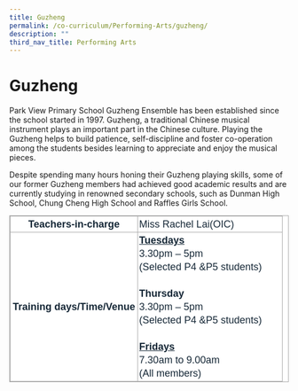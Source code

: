 ```yaml
---
title: Guzheng
permalink: /co-curriculum/Performing-Arts/guzheng/
description: ""
third_nav_title: Performing Arts
---
```

# **Guzheng**

Park View Primary School Guzheng Ensemble has been established since the school started in 1997. Guzheng, a traditional Chinese musical instrument plays an important part in the Chinese culture. Playing the Guzheng helps to build patience, self-discipline and foster co-operation among the students besides learning to appreciate and enjoy the musical pieces. 

Despite spending many hours honing their Guzheng playing skills, some of our former Guzheng members had achieved good academic results and are currently studying in renowned secondary schools, such as Dunman High School, Chung Cheng High School and Raffles Girls School.



<table width="100%" class="iveo_table ives_tab_simple3 ive_eobj_center" style="margin: auto; outline: 0px; padding: 0px; border-collapse: collapse; clear: both; border: 1px solid rgb(170, 170, 170); color: rgb(22, 40, 55); font-family: Catamaran, sans-serif; font-size: 18px; font-style: normal; font-variant-ligatures: normal; font-variant-caps: normal; font-weight: 400; letter-spacing: normal; orphans: 2; text-transform: none; white-space: normal; widows: 2; word-spacing: 0px; -webkit-text-stroke-width: 0px; background-color: rgb(255, 255, 255); text-decoration-thickness: initial; text-decoration-style: initial; text-decoration-color: initial; text-align: left;"><tbody style="margin: 0px; outline: 0px; padding: 0px;"><tr style="margin: 0px; outline: 0px; padding: 0px;"><td width="46%" style="margin: 0px; outline: 0px; padding: 2px; text-align: center; border: 1px solid rgb(170, 170, 170);"><strong style="margin: 0px; outline: 0px; padding: 0px;">Teachers-in-charge</strong><br style="margin: 0px; outline: 0px; padding: 0px;"></td><td width="52%" style="margin: 0px; outline: 0px; padding: 2px; text-align: center; border: 1px solid rgb(170, 170, 170);"><div style="margin: 0px; outline: 0px; padding: 0px; line-height: 24px !important; color: rgb(22, 40, 55); font-family: Catamaran, sans-serif; font-size: 18px; font-weight: 400; text-align: left;">Miss Rachel Lai(OIC)</div></td></tr><tr style="margin: 0px; outline: 0px; padding: 0px;"><td width="46%" style="margin: 0px; outline: 0px; padding: 2px; text-align: center; border: 1px solid rgb(170, 170, 170);"><strong style="margin: 0px; outline: 0px; padding: 0px;">Training days/Time/Venue</strong><br style="margin: 0px; outline: 0px; padding: 0px;"></td><td width="52%" style="margin: 0px; outline: 0px; padding: 2px; text-align: center; border: 1px solid rgb(170, 170, 170);"><div style="margin: 0px; outline: 0px; padding: 0px; line-height: 24px !important; color: rgb(22, 40, 55); font-family: Catamaran, sans-serif; font-size: 18px; font-weight: 400; text-align: left;"><strong style="margin: 0px; outline: 0px; padding: 0px; background-color: initial;"><u style="margin: 0px; outline: 0px; padding: 0px;">Tuesdays</u></strong></div><div style="margin: 0px; outline: 0px; padding: 0px; line-height: 24px !important; color: rgb(22, 40, 55); font-family: Catamaran, sans-serif; font-size: 18px; font-weight: 400; text-align: left;"><span style="margin: 0px; outline: 0px; padding: 0px; background-color: initial;">3.30pm – 5pm&nbsp;</span></div><div style="margin: 0px; outline: 0px; padding: 0px; line-height: 24px !important; color: rgb(22, 40, 55); font-family: Catamaran, sans-serif; font-size: 18px; font-weight: 400; text-align: left;"><span style="margin: 0px; outline: 0px; padding: 0px; background-color: initial;">(Selected P4 &amp;P5 students)</span></div><div style="margin: 0px; outline: 0px; padding: 0px; line-height: 24px !important; color: rgb(22, 40, 55); font-family: Catamaran, sans-serif; font-size: 18px; font-weight: 400; text-align: left;"><div style="margin: 0px; outline: 0px; padding: 0px; line-height: 24px !important; color: rgb(22, 40, 55); font-family: Catamaran, sans-serif; font-size: 18px; font-weight: 400;"><br style="margin: 0px; outline: 0px; padding: 0px;"></div><div style="margin: 0px; outline: 0px; padding: 0px; line-height: 24px !important; color: rgb(22, 40, 55); font-family: Catamaran, sans-serif; font-size: 18px; font-weight: 400;"><b style="margin: 0px; outline: 0px; padding: 0px;">Thursday</b></div><div style="margin: 0px; outline: 0px; padding: 0px; line-height: 24px !important; color: rgb(22, 40, 55); font-family: Catamaran, sans-serif; font-size: 18px; font-weight: 400;">3.30pm – 5pm&nbsp;</div><div style="margin: 0px; outline: 0px; padding: 0px; line-height: 24px !important; color: rgb(22, 40, 55); font-family: Catamaran, sans-serif; font-size: 18px; font-weight: 400;">(Selected P4 &amp;P5 students)</div></div><div style="margin: 0px; outline: 0px; padding: 0px; line-height: 24px !important; color: rgb(22, 40, 55); font-family: Catamaran, sans-serif; font-size: 18px; font-weight: 400; text-align: left;"><br style="margin: 0px; outline: 0px; padding: 0px;"></div><strong style="margin: 0px; outline: 0px; padding: 0px;"><div style="margin: 0px; outline: 0px; padding: 0px; line-height: 24px !important; color: rgb(22, 40, 55); font-family: Catamaran, sans-serif; font-size: 18px; font-weight: 400; text-align: left;"><strong style="margin: 0px; outline: 0px; padding: 0px; background-color: initial;"><u style="margin: 0px; outline: 0px; padding: 0px;">Fridays</u></strong></div></strong><div style="margin: 0px; outline: 0px; padding: 0px; line-height: 24px !important; color: rgb(22, 40, 55); font-family: Catamaran, sans-serif; font-size: 18px; font-weight: 400; text-align: left;"><span style="margin: 0px; outline: 0px; padding: 0px; background-color: initial;">7.30am to 9.00am&nbsp;</span></div><div style="margin: 0px; outline: 0px; padding: 0px; line-height: 24px !important; color: rgb(22, 40, 55); font-family: Catamaran, sans-serif; font-size: 18px; font-weight: 400; text-align: left;"><span style="margin: 0px; outline: 0px; padding: 0px; background-color: initial;">(All members)</span></div></td></tr></tbody></table>

